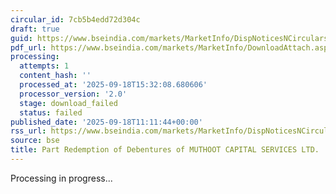 ```yaml
---
circular_id: 7cb5b4edd72d304c
draft: true
guid: https://www.bseindia.com/markets/MarketInfo/DispNoticesNCirculars.aspx?Noticeid={53A397C0-280C-4881-A275-B8FD9078BE7D}&noticeno=20250918-25&dt=09/18/2025&icount=25&totcount=61&flag=0
pdf_url: https://www.bseindia.com/markets/MarketInfo/DownloadAttach.aspx?id=20250918-25&attachedId=
processing:
  attempts: 1
  content_hash: ''
  processed_at: '2025-09-18T15:32:08.680606'
  processor_version: '2.0'
  stage: download_failed
  status: failed
published_date: '2025-09-18T11:11:44+00:00'
rss_url: https://www.bseindia.com/markets/MarketInfo/DispNoticesNCirculars.aspx?Noticeid={53A397C0-280C-4881-A275-B8FD9078BE7D}&noticeno=20250918-25&dt=09/18/2025&icount=25&totcount=61&flag=0
source: bse
title: Part Redemption of Debentures of MUTHOOT CAPITAL SERVICES LTD.
---
```


Processing in progress...